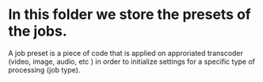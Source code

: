 <h1>In this folder we store the presets of the jobs.</h1>

<p>A job preset is a piece of code that is applied on approriated transcoder (video, image, audio, etc )
in order to initialize settings for a specific type of processing (job type).
</p>
